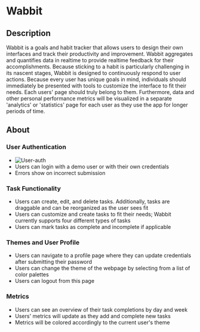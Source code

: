 # Wabbit
## Description 
  Wabbit is a goals and habit tracker that allows users to design their own interfaces and track their productivity and improvement. Wabbit aggregates and quantifies data in realtime to provide realtime feedback for their accomplishments. Because sticking to a habit is particularly challenging in its nascent stages, Wabbit is designed to continuously respond to user actions. Because every user has unique goals in mind, individuals should immediately be presented with tools to customize the interface to fit their needs. Each users' page should truly belong to them. Furthermore, data and other personal performance metrics will be visualized in a separate 'analytics' or 'statistics' page for each user as they use the app for longer periods of time.
  
## About
  ### User Authentication
  * ![User-auth](https://user-images.githubusercontent.com/67240903/131388681-868890d8-19b5-46f4-8945-9453f0dc0c7f.gif)
  * Users can login with a demo user or with their own credentials
  * Errors show on incorrect submission
  ### Task Functionality
  * Users can create, edit, and delete tasks. Additionally, tasks are draggable and can be reorganized as the user sees fit
  * Users can customize and create tasks to fit their needs; Wabbit currently supports four different types of tasks
  * Users can mark tasks as complete and incomplete if applicable
  ### Themes and User Profile
  * Users can navigate to a profile page where they can update credentials after submitting their password
  * Users can change the theme of the webpage by selecting from a list of color palettes
  * Users can logout from this page
  ### Metrics
  * Users can see an overview of their task completions by day and week
  * Users' metrics will update as they add and complete new tasks
  * Metrics will be colored accordingly to the current user's theme
